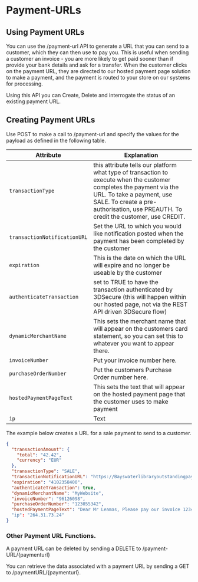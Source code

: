 # Payment-URLs

## Using Payment URLs

You can use the /payment-url API to generate a URL that you can send to a customer, which they can then use to pay you. This is useful when sending a customer an invoice - you are more likely to get paid sooner than if provide your bank details and ask for a transfer. When the customer clicks on the payment URL, they are directed to our hosted payment page solution to make a payment, and the payment is routed to your store on our systems for processing. 

Using this API you can Create, Delete and interrogate the status of an existing payment URL.

## Creating Payment URLs

Use POST to make a call to /payment-url and specify the values for the payload as defined in the following table.

Attribute | Explanation 
---------|----------
`transactionType` | this attribute tells our platform what type of transaction to execute when the customer completes the payment via the URL. To take a payment, use SALE. To create a pre-authorisation, use PREAUTH. To credit the customer, use CREDIT.  
`transactionNotificationURL` | Set the URL to which you would like notification posted when the payment has been completed by the customer
`expiration` | This is the date on which the URL will expire and no longer be useable by the customer
`authenticateTransaction` | set to TRUE to have the transaction authenticated by 3DSecure (this will happen within our hosted page, not via the REST API driven 3DSecure flow)
`dynamicMerchantName` | This sets the merchant name that will appear on the customers card statement, so you can set this to whatever you want to appear there.
`invoiceNumber` | Put your invoice number here. 
`purchaseOrderNumber` | Put the customers Purchase Order number here.
`hostedPaymentPageText` | This sets the text that will appear on the hosted payment page that the customer uses to make payment
`ip` | Text

The example below creates a URL for a sale payment to send to a customer.

```json YAML
{
  "transactionAmount": {
    "total": "42.42",
    "currency": "EUR"
  },
  "transactionType": "SALE",
  "transactionNotificationURL": "https://Bayswaterlibraryoutstandingpayments.com/Leamas",
  "expiration": "4102358400",
  "authenticateTransaction": true,
  "dynamicMerchantName": "MyWebsite",
  "invoiceNumber": "96126098",
  "purchaseOrderNumber": "123055342",
  "hostedPaymentPageText": "Dear Mr Leamas, Please pay our invoice 123456. Many Thanks, Bayswater Library"
  "ip": "264.31.73.24"
}
```

### Other Payment URL Functions.

A payment URL can be deleted by sending a DELETE to /payment-URL/{paymenturl} 

You can retrieve the data associated with a payment URL by sending a GET to /paymentURL/{paymenturl}. 
